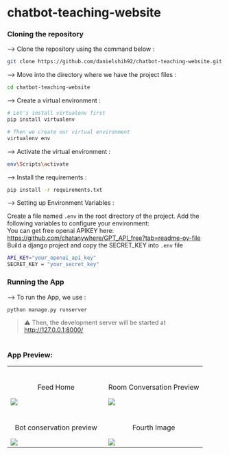 
# chatbot-teaching-website
</div>

### Cloning the repository

--> Clone the repository using the command below :
```bash
git clone https://github.com/danielshih92/chatbot-teaching-website.git

```

--> Move into the directory where we have the project files : 
```bash
cd chatbot-teaching-website

```

--> Create a virtual environment :
```bash
# Let's install virtualenv first
pip install virtualenv

# Then we create our virtual environment
virtualenv env

```

--> Activate the virtual environment :
```bash
env\Scripts\activate

```

--> Install the requirements :
```bash
pip install -r requirements.txt

```

--> Setting up Environment Variables :

Create a file named `.env` in the root directory of the project. Add the following variables to configure your environment:  
You can get free openai APIKEY here: https://github.com/chatanywhere/GPT_API_free?tab=readme-ov-file  
Build a django project and copy the SECRET_KEY into `.env` file
```bash
API_KEY="your_openai_api_key"
SECRET_KEY = "your_secret_key"
```
### Running the App

--> To run the App, we use :
```bash
python manage.py runserver

```

> ⚠ Then, the development server will be started at http://127.0.0.1:8000/

#

### App Preview:

<table width="100%"> 
<tr>
<td width="50%">      
&nbsp; 
<br>
<p align="center">
  Feed Home
</p>
<img src="https://drive.usercontent.google.com/download?id=1xQ6gmXBKKIg35JKHtekMdwwgmPYt2J0o&export=view&authuser=0">
</td> 
<td width="50%">
<br>
<p align="center">
  Room Conversation Preview
</p>
<img src="https://drive.usercontent.google.com/download?id=1Ws0gZjKW-Q3CCLZoWuHdK6ApgwO-pbRP&export=view&authuser=0">  
</td>
</tr>
<tr>
<td width="50%">      
&nbsp; 
<br>
<p align="center">
  Bot conservation preview
</p>
<img src="https://drive.usercontent.google.com/download?id=1C7EpkGHxxKopF52M4vVlRdaCtursEphY&export=view&authuser=0">
</td> 
<td width="50%">
<br>
<p align="center">
  Fourth Image
</p>
<img src="https://drive.usercontent.google.com/download?id=16fqMMmRqVfJ038kQebjFULaySEqwk3p_&export=view&authuser=0">  
</td>
</tr>
</table>

